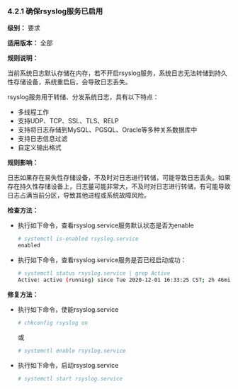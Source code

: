 ### 4.2.1 确保rsyslog服务已启用

**级别：** 要求

**适用版本：** 全部

**规则说明：** 

当前系统日志默认存储在内存，若不开启rsyslog服务，系统日志无法转储到持久性存储设备，系统重启后，会导致日志丢失。

rsyslog服务用于转储、分发系统日志，具有以下特点：

- 多线程工作
- 支持UDP、TCP、SSL、TLS、RELP
- 支持将日志存储到MySQL、PGSQL、Oracle等多种关系数据库中
- 支持日志信息过滤
- 自定义输出格式

**规则影响：**

日志如果存在易失性存储设备，不及时对日志进行转储，可能导致日志丢失。如果存在持久性存储设备上，日志量可能非常大，不及时对日志进行转储，有可能导致日志占满当前分区，导致其他进程或系统故障风险。

**检查方法：**

- 执行如下命令，查看rsyslog.service服务默认状态是否为enable

  ```bash
  # systemctl is-enabled rsyslog.service
  enabled
  ```

- 执行如下命令，查看rsyslog.service服务是否已经启动成功：

  ```bash
  # systemctl status rsyslog.service | grep Active
  Active: active (running) since Tue 2020-12-01 16:33:25 CST; 2h 46min ago
  ```

**修复方法：**

- 执行如下命令，使能rsyslog.service

  ```bash
  # chkconfig rsyslog on
  ```
  或
  ```bash
  # systemctl enable rsyslog.service
  ```
- 执行如下命令，启动rsyslog.service

  ```bash
  # systemctl start rsyslog.service
  ```